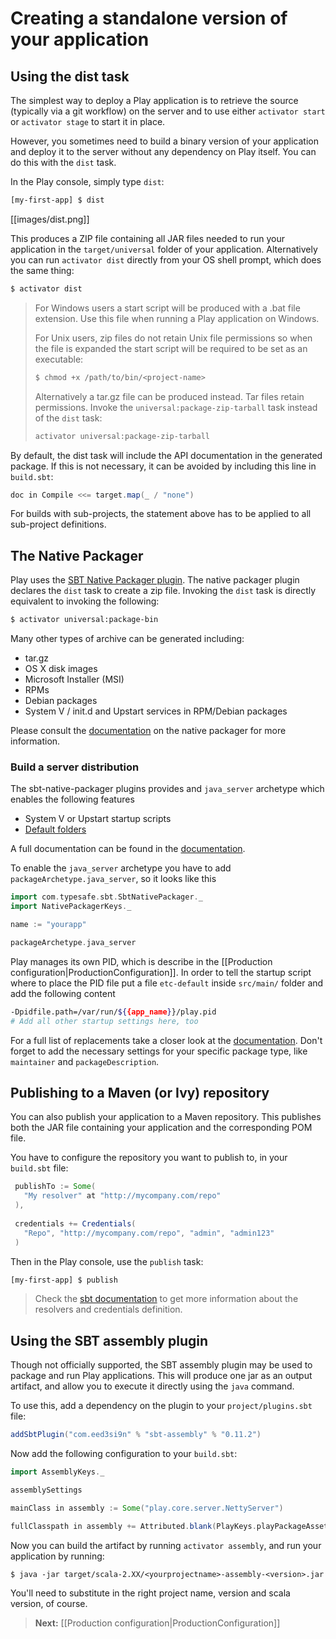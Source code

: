 <!--- Copyright (C) 2009-2013 Typesafe Inc. <http://www.typesafe.com> -->
# Creating a standalone version of your application

## Using the dist task

The simplest way to deploy a Play application is to retrieve the source (typically via a git workflow) on the server and to use either `activator start` or `activator stage` to start it in place.

However, you sometimes need to build a binary version of your application and deploy it to the server without any dependency on Play itself. You can do this with the `dist` task.

In the Play console, simply type `dist`:

```bash
[my-first-app] $ dist
```

[[images/dist.png]]

This produces a ZIP file containing all JAR files needed to run your application in the `target/universal` folder of your application. Alternatively you can run `activator dist` directly from your OS shell prompt, which does the same thing:

```bash
$ activator dist
```

> For Windows users a start script will be produced with a .bat file extension. Use this file when running a Play application on Windows.
>
> For Unix users, zip files do not retain Unix file permissions so when the file is expanded the start script will be required to be set as an executable:
>
> ```bash
> $ chmod +x /path/to/bin/<project-name>
> ```
>
> Alternatively a tar.gz file can be produced instead. Tar files retain permissions. Invoke the `universal:package-zip-tarball` task instead of the `dist` task:
>
> ```bash
> activator universal:package-zip-tarball
> ```

By default, the dist task will include the API documentation in the generated package. If this is not necessary, it can be avoided by including this line in `build.sbt`:

```scala
doc in Compile <<= target.map(_ / "none")
```
For builds with sub-projects, the statement above has to be applied to all sub-project definitions.

## The Native Packager

Play uses the [SBT Native Packager plugin](http://www.scala-sbt.org/sbt-native-packager/). The native packager plugin declares the `dist` task to create a zip file. Invoking the `dist` task is directly equivalent to invoking the following:

```bash
$ activator universal:package-bin
```

Many other types of archive can be generated including:

* tar.gz
* OS X disk images
* Microsoft Installer (MSI)
* RPMs
* Debian packages
* System V / init.d and Upstart services in RPM/Debian packages

Please consult the [documentation](http://www.scala-sbt.org/sbt-native-packager) on the native packager for more information.

### Build a server distribution

The sbt-native-packager plugins provides and `java_server` archetype which enables the following features

* System V or Upstart startup scripts
* [Default folders](http://www.scala-sbt.org/sbt-native-packager/GettingStartedServers/MyFirstProject.html#default-mappings)

A full documentation can be found in the [documentation](http://www.scala-sbt.org/sbt-native-packager/GettingStartedServers/index.html).

To enable the `java_server` archetype you have to add `packageArchetype.java_server`, so it looks like this

```scala
import com.typesafe.sbt.SbtNativePackager._
import NativePackagerKeys._

name := "yourapp"

packageArchetype.java_server
```

Play manages its own PID, which is describe in the [[Production configuration|ProductionConfiguration]].
In order to tell the startup script where to place the PID file put a file `etc-default` inside `src/main/`
folder and add the following content

```bash
-Dpidfile.path=/var/run/${{app_name}}/play.pid
# Add all other startup settings here, too
```

For a full list of replacements take a closer look at the [documentation](http://www.scala-sbt.org/sbt-native-packager/GettingStartedServers/AddingConfiguration.html).
Don't forget to add the necessary settings for your specific package type, like `maintainer` and `packageDescription`.


## Publishing to a Maven (or Ivy) repository

You can also publish your application to a Maven repository. This publishes both the JAR file containing your application and the corresponding POM file.

You have to configure the repository you want to publish to, in your `build.sbt` file:

```scala
 publishTo := Some(
   "My resolver" at "http://mycompany.com/repo"
 ),
 
 credentials += Credentials(
   "Repo", "http://mycompany.com/repo", "admin", "admin123"
 )
```

Then in the Play console, use the `publish` task:

```bash
[my-first-app] $ publish
```

> Check the [sbt documentation](http://www.scala-sbt.org/release/docs/index.html) to get more information about the resolvers and credentials definition.

## Using the SBT assembly plugin

Though not officially supported, the SBT assembly plugin may be used to package and run Play applications.  This will produce one jar as an output artifact, and allow you to execute it directly using the `java` command.

To use this, add a dependency on the plugin to your `project/plugins.sbt` file:

```scala
addSbtPlugin("com.eed3si9n" % "sbt-assembly" % "0.11.2")
```

Now add the following configuration to your `build.sbt`:

```scala
import AssemblyKeys._

assemblySettings

mainClass in assembly := Some("play.core.server.NettyServer")

fullClasspath in assembly += Attributed.blank(PlayKeys.playPackageAssets.value)
```

Now you can build the artifact by running `activator assembly`, and run your application by running:

```
$ java -jar target/scala-2.XX/<yourprojectname>-assembly-<version>.jar
```

You'll need to substitute in the right project name, version and scala version, of course.

> **Next:** [[Production configuration|ProductionConfiguration]]
